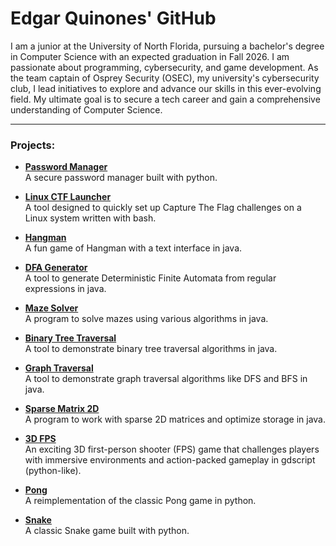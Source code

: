 # Edgar Quinones' GitHub

I am a junior at the University of North Florida, pursuing a bachelor's degree in Computer Science with an expected graduation in Fall 2026. I am passionate about programming, cybersecurity, and game development. As the team captain of Osprey Security (OSEC), my university's cybersecurity club, I lead initiatives to explore and advance our skills in this ever-evolving field. My ultimate goal is to secure a tech career and gain a comprehensive understanding of Computer Science.

---

### Projects:

- **[Password Manager](https://github.com/EdgarQuinones/Password-Manager)**  
  A secure password manager built with python.  

- **[Linux CTF Launcher](https://github.com/EdgarQuinones/Linux-CTF-Launcher)**  
  A tool designed to quickly set up Capture The Flag challenges on a Linux system written with bash.

- **[Hangman](https://github.com/EdgarQuinones/Hangman)**  
  A fun game of Hangman with a text interface in java.

- **[DFA Generator](https://github.com/EdgarQuinones/DFA-Generator/tree/main)**  
  A tool to generate Deterministic Finite Automata from regular expressions in java.

- **[Maze Solver](https://github.com/EdgarQuinones/Maze-Solver)**  
  A program to solve mazes using various algorithms in java.

- **[Binary Tree Traversal](https://github.com/EdgarQuinones/Binary-Tree-Traversal)**  
  A tool to demonstrate binary tree traversal algorithms in java.

- **[Graph Traversal](https://github.com/EdgarQuinones/Graph-Traversal)**  
  A tool to demonstrate graph traversal algorithms like DFS and BFS in java.

- **[Sparse Matrix 2D](https://github.com/EdgarQuinones/Sparse-Matrix-2D)**  
  A program to work with sparse 2D matrices and optimize storage in java.

- **[3D FPS](https://github.com/EdgarQuinones/3D-FPS)**  
  An exciting 3D first-person shooter (FPS) game that challenges players with immersive environments and action-packed gameplay in gdscript (python-like).

- **[Pong](https://github.com/EdgarQuinones/Pong)**  
  A reimplementation of the classic Pong game in python.

- **[Snake](https://github.com/EdgarQuinones/Snake)**  
  A classic Snake game built with python.
